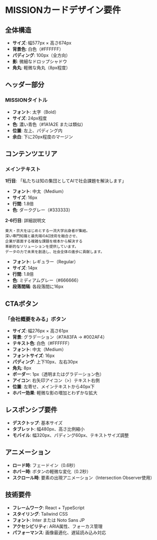 # MISSIONカードデザイン要件

## 全体構造
- **サイズ**: 幅577px × 高さ674px
- **背景色**: 白色（#FFFFFF）
- **パディング**: 100px（全方向）
- **影**: 微細なドロップシャドウ
- **角丸**: 軽微な角丸（8px程度）

## ヘッダー部分
### MISSIONタイトル
- **フォント**: 太字（Bold）
- **サイズ**: 24px程度
- **色**: 濃い青色（#1A1A2E または類似）
- **位置**: 左上、パディング内
- **余白**: 下に20px程度のマージン

## コンテンツエリア
### メインテキスト
**1行目**: 「私たちは知の集団としてAIで社会課題を解決します」
- **フォント**: 中太（Medium）
- **サイズ**: 16px
- **行間**: 1.8倍
- **色**: ダークグレー（#333333）

**2-6行目**: 詳細説明文
```
東大・京大をはじめとする一流大学出身者が集結。
深い専門知識と最先端のAI技術を融合させ、
企業が直面する複雑な課題を根本から解決する
革新的なソリューションを提供しています。
データの力で未来を創造し、社会全体の進歩に貢献します。
```
- **フォント**: レギュラー（Regular）
- **サイズ**: 14px
- **行間**: 1.8倍
- **色**: ミディアムグレー（#666666）
- **段落間隔**: 各段落間に16px

## CTAボタン
### 「会社概要をみる」ボタン
- **サイズ**: 幅276px × 高さ61px
- **背景**: グラデーション（#7A83FA → #002AF4）
- **テキスト色**: 白色（#FFFFFF）
- **フォント**: 中太（Medium）
- **フォントサイズ**: 16px
- **パディング**: 上下10px、左右30px
- **角丸**: 8px
- **ボーダー**: 1px（透明またはグラデーション色）
- **アイコン**: 右矢印アイコン（>）テキスト右側
- **位置**: 左寄せ、メインテキストから40px下
- **ホバー効果**: 軽微な影の増加とわずかな拡大

## レスポンシブ要件
- **デスクトップ**: 基本サイズ
- **タブレット**: 幅480px、高さ比例縮小
- **モバイル**: 幅320px、パディング60px、テキストサイズ調整

## アニメーション
- **ロード時**: フェードイン（0.6秒）
- **ホバー時**: ボタンの軽微な変化（0.2秒）
- **スクロール時**: 要素の出現アニメーション（Intersection Observer使用）

## 技術要件
- **フレームワーク**: React + TypeScript
- **スタイリング**: Tailwind CSS
- **フォント**: Inter または Noto Sans JP
- **アクセシビリティ**: ARIA属性、フォーカス管理
- **パフォーマンス**: 画像最適化、遅延読み込み対応